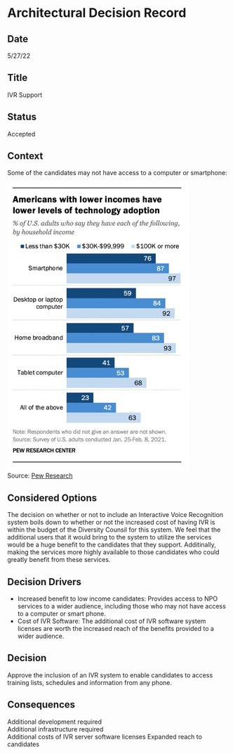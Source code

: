 # Architectural Decision Record
## Date
5/27/22 

## Title
IVR Support

## Status
Accepted

## Context 
Some of the candidates may not have access to a computer or smartphone:<BR>
  
![Solution Diagram](/assets/images/DiversityCyberCouncil-Smartphone-Usage.jpg)<BR>
Source: [Pew Research](https://www.pewresearch.org/fact-tank/2021/06/22/digital-divide-persists-even-as-americans-with-lower-incomes-make-gains-in-tech-adoption/)

## Considered Options
  The decision on whether or not to include an Interactive Voice Recognition system boils down to whether or not the increased cost of having IVR is within the budget of the Diversity Counsil for this system. We feel that the additional users that it would bring to the system to utilize the services would be a huge benefit to the candidates that they support. Additinally, making the services more highly available to those candidates who could greatly benefit from these services.
  
## Decision Drivers
  * Increased benefit to low income candidates: Provides access to NPO services to a wider audience, including those who may not have access to a computer or smart phone.
  * Cost of IVR Software: The additional cost of IVR software system licenses are worth the increased reach of the benefits provided to a wider audience.
  
## Decision
Approve the inclusion of an IVR system to enable candidates to access training lists, schedules and information from any phone.

## Consequences
Additional development required<BR>
Additional infrastructure required<BR>
Additional costs of IVR server software licenses
Expanded reach to candidates

